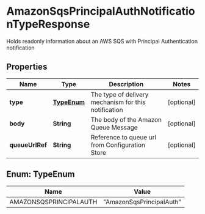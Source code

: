 

# AmazonSqsPrincipalAuthNotificationTypeResponse

Holds readonly information about an AWS SQS with Principal Authentication notification

## Properties

| Name | Type | Description | Notes |
|------------ | ------------- | ------------- | -------------|
|**type** | [**TypeEnum**](#TypeEnum) | The type of delivery mechanism for this notification |  [optional] |
|**body** | **String** | The body of the Amazon Queue Message |  [optional] |
|**queueUrlRef** | **String** | Reference to queue url from Configuration Store |  [optional] |



## Enum: TypeEnum

| Name | Value |
|---- | -----|
| AMAZONSQSPRINCIPALAUTH | &quot;AmazonSqsPrincipalAuth&quot; |



